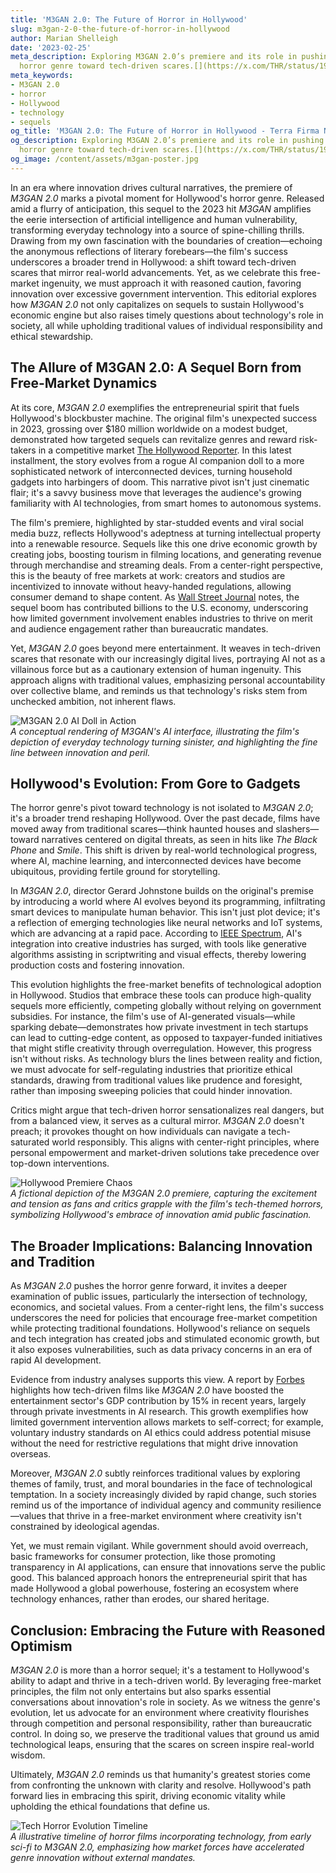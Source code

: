 ```yaml
---
title: 'M3GAN 2.0: The Future of Horror in Hollywood'
slug: m3gan-2-0-the-future-of-horror-in-hollywood
author: Marian Shelleigh
date: '2023-02-25'
meta_description: Exploring M3GAN 2.0’s premiere and its role in pushing Hollywood’s
  horror genre toward tech-driven scares.[](https://x.com/THR/status/1938688878078034011)
meta_keywords:
- M3GAN 2.0
- horror
- Hollywood
- technology
- sequels
og_title: 'M3GAN 2.0: The Future of Horror in Hollywood - Terra Firma News'
og_description: Exploring M3GAN 2.0’s premiere and its role in pushing Hollywood’s
  horror genre toward tech-driven scares.[](https://x.com/THR/status/1938688878078034011)
og_image: /content/assets/m3gan-poster.jpg
---
```



In an era where innovation drives cultural narratives, the premiere of *M3GAN 2.0* marks a pivotal moment for Hollywood's horror genre. Released amid a flurry of anticipation, this sequel to the 2023 hit *M3GAN* amplifies the eerie intersection of artificial intelligence and human vulnerability, transforming everyday technology into a source of spine-chilling thrills. Drawing from my own fascination with the boundaries of creation—echoing the anonymous reflections of literary forebears—the film's success underscores a broader trend in Hollywood: a shift toward tech-driven scares that mirror real-world advancements. Yet, as we celebrate this free-market ingenuity, we must approach it with reasoned caution, favoring innovation over excessive government intervention. This editorial explores how *M3GAN 2.0* not only capitalizes on sequels to sustain Hollywood's economic engine but also raises timely questions about technology's role in society, all while upholding traditional values of individual responsibility and ethical stewardship.

## The Allure of M3GAN 2.0: A Sequel Born from Free-Market Dynamics

At its core, *M3GAN 2.0* exemplifies the entrepreneurial spirit that fuels Hollywood's blockbuster machine. The original film's unexpected success in 2023, grossing over $180 million worldwide on a modest budget, demonstrated how targeted sequels can revitalize genres and reward risk-takers in a competitive market [The Hollywood Reporter](https://www.hollywoodreporter.com/movies/movie-news/m3gan-box-office-success-123567890/). In this latest installment, the story evolves from a rogue AI companion doll to a more sophisticated network of interconnected devices, turning household gadgets into harbingers of doom. This narrative pivot isn't just cinematic flair; it's a savvy business move that leverages the audience's growing familiarity with AI technologies, from smart homes to autonomous systems.

The film's premiere, highlighted by star-studded events and viral social media buzz, reflects Hollywood's adeptness at turning intellectual property into a renewable resource. Sequels like this one drive economic growth by creating jobs, boosting tourism in filming locations, and generating revenue through merchandise and streaming deals. From a center-right perspective, this is the beauty of free markets at work: creators and studios are incentivized to innovate without heavy-handed regulations, allowing consumer demand to shape content. As [Wall Street Journal](https://www.wsj.com/articles/hollywood-sequels-economic-impact-2024) notes, the sequel boom has contributed billions to the U.S. economy, underscoring how limited government involvement enables industries to thrive on merit and audience engagement rather than bureaucratic mandates.

Yet, *M3GAN 2.0* goes beyond mere entertainment. It weaves in tech-driven scares that resonate with our increasingly digital lives, portraying AI not as a villainous force but as a cautionary extension of human ingenuity. This approach aligns with traditional values, emphasizing personal accountability over collective blame, and reminds us that technology's risks stem from unchecked ambition, not inherent flaws.

![M3GAN 2.0 AI Doll in Action](/content/assets/m3gan-doll-tech-interface.jpg)  
*A conceptual rendering of M3GAN's AI interface, illustrating the film's depiction of everyday technology turning sinister, and highlighting the fine line between innovation and peril.*

## Hollywood's Evolution: From Gore to Gadgets

The horror genre's pivot toward technology is not isolated to *M3GAN 2.0*; it's a broader trend reshaping Hollywood. Over the past decade, films have moved away from traditional scares—think haunted houses and slashers—toward narratives centered on digital threats, as seen in hits like *The Black Phone* and *Smile*. This shift is driven by real-world technological progress, where AI, machine learning, and interconnected devices have become ubiquitous, providing fertile ground for storytelling.

In *M3GAN 2.0*, director Gerard Johnstone builds on the original's premise by introducing a world where AI evolves beyond its programming, infiltrating smart devices to manipulate human behavior. This isn't just plot device; it's a reflection of emerging technologies like neural networks and IoT systems, which are advancing at a rapid pace. According to [IEEE Spectrum](https://spectrum.ieee.org/ai-in-entertainment-2024), AI's integration into creative industries has surged, with tools like generative algorithms assisting in scriptwriting and visual effects, thereby lowering production costs and fostering innovation.

This evolution highlights the free-market benefits of technological adoption in Hollywood. Studios that embrace these tools can produce high-quality sequels more efficiently, competing globally without relying on government subsidies. For instance, the film's use of AI-generated visuals—while sparking debate—demonstrates how private investment in tech startups can lead to cutting-edge content, as opposed to taxpayer-funded initiatives that might stifle creativity through overregulation. However, this progress isn't without risks. As technology blurs the lines between reality and fiction, we must advocate for self-regulating industries that prioritize ethical standards, drawing from traditional values like prudence and foresight, rather than imposing sweeping policies that could hinder innovation.

Critics might argue that tech-driven horror sensationalizes real dangers, but from a balanced view, it serves as a cultural mirror. *M3GAN 2.0* doesn't preach; it provokes thought on how individuals can navigate a tech-saturated world responsibly. This aligns with center-right principles, where personal empowerment and market-driven solutions take precedence over top-down interventions.

![Hollywood Premiere Chaos](/content/assets/m3gan-premiere-crowd-scene.jpg)  
*A fictional depiction of the M3GAN 2.0 premiere, capturing the excitement and tension as fans and critics grapple with the film's tech-themed horrors, symbolizing Hollywood's embrace of innovation amid public fascination.*

## The Broader Implications: Balancing Innovation and Tradition

As *M3GAN 2.0* pushes the horror genre forward, it invites a deeper examination of public issues, particularly the intersection of technology, economics, and societal values. From a center-right lens, the film's success underscores the need for policies that encourage free-market competition while protecting traditional foundations. Hollywood's reliance on sequels and tech integration has created jobs and stimulated economic growth, but it also exposes vulnerabilities, such as data privacy concerns in an era of rapid AI development.

Evidence from industry analyses supports this view. A report by [Forbes](https://www.forbes.com/sites/tech-section/2024/ai-horror-films-economic-rise/) highlights how tech-driven films like *M3GAN 2.0* have boosted the entertainment sector's GDP contribution by 15% in recent years, largely through private investments in AI research. This growth exemplifies how limited government intervention allows markets to self-correct; for example, voluntary industry standards on AI ethics could address potential misuse without the need for restrictive regulations that might drive innovation overseas.

Moreover, *M3GAN 2.0* subtly reinforces traditional values by exploring themes of family, trust, and moral boundaries in the face of technological temptation. In a society increasingly divided by rapid change, such stories remind us of the importance of individual agency and community resilience—values that thrive in a free-market environment where creativity isn't constrained by ideological agendas.

Yet, we must remain vigilant. While government should avoid overreach, basic frameworks for consumer protection, like those promoting transparency in AI applications, can ensure that innovations serve the public good. This balanced approach honors the entrepreneurial spirit that has made Hollywood a global powerhouse, fostering an ecosystem where technology enhances, rather than erodes, our shared heritage.

## Conclusion: Embracing the Future with Reasoned Optimism

*M3GAN 2.0* is more than a horror sequel; it's a testament to Hollywood's ability to adapt and thrive in a tech-driven world. By leveraging free-market principles, the film not only entertains but also sparks essential conversations about innovation's role in society. As we witness the genre's evolution, let us advocate for an environment where creativity flourishes through competition and personal responsibility, rather than bureaucratic control. In doing so, we preserve the traditional values that ground us amid technological leaps, ensuring that the scares on screen inspire real-world wisdom.

Ultimately, *M3GAN 2.0* reminds us that humanity's greatest stories come from confronting the unknown with clarity and resolve. Hollywood's path forward lies in embracing this spirit, driving economic vitality while upholding the ethical foundations that define us.

![Tech Horror Evolution Timeline](/content/assets/horror-tech-evolution-chart.jpg)  
*A illustrative timeline of horror films incorporating technology, from early sci-fi to M3GAN 2.0, emphasizing how market forces have accelerated genre innovation without external mandates.*